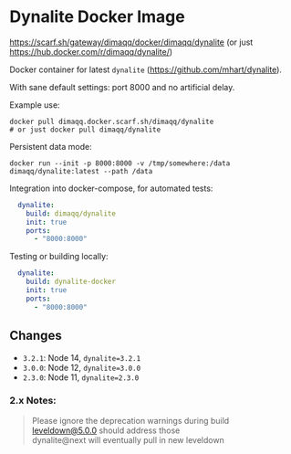 # Dynalite Docker Image

https://scarf.sh/gateway/dimaqq/docker/dimaqq/dynalite
(or just https://hub.docker.com/r/dimaqq/dynalite/)

Docker container for latest `dynalite` (https://github.com/mhart/dynalite).

With sane default settings: port 8000 and no artificial delay.

Example use:

```
docker pull dimaqq.docker.scarf.sh/dimaqq/dynalite
# or just docker pull dimaqq/dynalite
```

Persistent data mode:

```
docker run --init -p 8000:8000 -v /tmp/somewhere:/data dimaqq/dynalite:latest --path /data
```

Integration into docker-compose, for automated tests:

```yaml
  dynalite:
    build: dimaqq/dynalite
    init: true
    ports:
      - "8000:8000"
```

Testing or building locally:

```yaml
  dynalite:
    build: dynalite-docker
    init: true
    ports:
      - "8000:8000"
```

## Changes
* `3.2.1`: Node 14, `dynalite=3.2.1`
* `3.0.0`: Node 12, `dynalite=3.0.0`
* `2.3.0`: Node 11, `dynalite=2.3.0`

### 2.x Notes:

> Please ignore the deprecation warnings during build\
> leveldown@5.0.0 should address those\
> dynalite@next will eventually pull in new leveldown
